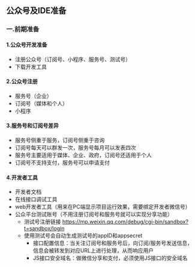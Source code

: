 ## 公众号及IDE准备

### 一.前期准备

#### 1.公众号开发准备

* 注册公众号（订阅号、小程序、服务号、测试号）
* 下载开发工具

#### 2.公众号注册

* 服务号（企业）
* 订阅号（媒体和个人）
* 小程序

#### 3.服务号和订阅号差异

* 服务号侧重于服务，订阅号侧重于咨询
* 订阅号每天可以群发一次，服务号每月可以发表四次
* 服务号主要适用于媒体、企业、政府，订阅号还适用于个人
* 订阅号不支持支付，服务号可以申请支付

#### 4.开发者工具

* 开发者文档
* 在线接口调试工具
* web开发者工具（用来在PC端显示项目运行效果，需要绑定开发者微信号）
* 公众平台测试账号（不用注册订阅号和服务号就可以实现分享功能）
  * 测试号注册链接 https://mp.weixin.qq.com/debug/cgi-bin/sandbox?t=sandbox/login
  * 使用测试号会自动生成测试号的appID和appsecret
    * 接口配置信息：当关注订阅号和服务号后，向订阅/服务号发送信息，信息会被转发到对应URL上进行处理，从而响应用户
    * JS接口安全域名：做微信分享和支付，必须使用JS接口的安全域名